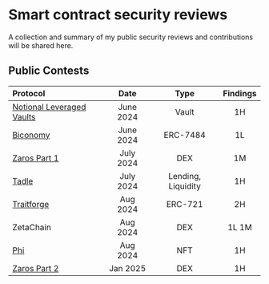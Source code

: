# Smart contract security reviews

A collection and summary of my public security reviews and contributions will be shared here.

## Public Contests



| Protocol           | Date       | Type                | Findings             | 
| :----------------- | :---------:| :-----------------: | :------------------: |
| [Notional Leveraged Vaults](https://audits.sherlock.xyz/contests/446/report)        | June 2024     | Vault    | 1H     
| [Biconomy](https://solodit.xyz/issues/create-account-from-registryfactory-contract-reverts-due-to-unsorted-external-attesters-codehawks-biconomy-nexus-git)        | June 2024     |  ERC-7484    | 1L     
| [Zaros Part 1](https://codehawks.cyfrin.io/c/2024-07-zaros)        | July 2024     | DEX    | 1M     |
| [Tadle](https://codehawks.cyfrin.io/c/2024-08-tadle/s/105/)        | July 2024     | Lending, Liquidity    | 1H   
| [Traitforge](https://code4rena.com/reports/2024-07-traitforge)        | Aug 2024     | ERC-721    | 2H  
| ZetaChain        | Aug 2024     | DEX    | 1L 1M
| [Phi](https://code4rena.com/reports/2024-08-phi)        | Aug 2024     | NFT    | 1H  
| [Zaros Part 2](https://codehawks.cyfrin.io/c/2025-01-zaros-part-2/results?lt=contest&page=1&sc=reward&sj=reward&t=report)        | Jan 2025     | DEX    | 1H  
